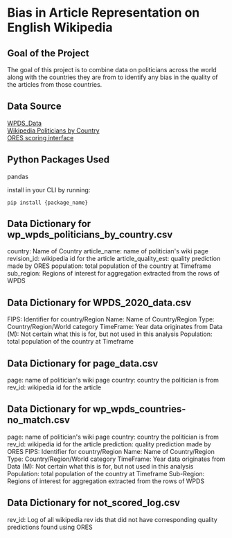 # Bias in Article Representation on English Wikipedia

## Goal of the Project

The goal of this project is to combine data on politicians across the world along with the countries they are from to identify any bias in the quality of the articles from those countries.

## Data Source
[WPDS_Data](https://docs.google.com/spreadsheets/d/1CFJO2zna2No5KqNm9rPK5PCACoXKzb-nycJFhV689Iw/edit#gid=283125346)  
[Wikipedia Politicians by Country](https://figshare.com/articles/dataset/Untitled_Item/5513449)  
[ORES scoring interface](https://ores.wikimedia.org/v3/#!/scoring/get_v3_scores_context_revid_model)

## Python Packages Used
pandas  

install in your CLI by running:  

`pip install {package_name}`


## Data Dictionary for wp_wpds_politicians_by_country.csv
country: Name of Country 
article_name: name of politician's wiki page 
revision_id: wikipedia id for the article 
article_quality_est: quality prediction made by ORES 
population: total population of the country at Timeframe 
sub_region: Regions of interest for aggregation extracted from the rows of WPDS 

## Data Dictionary for WPDS_2020_data.csv
FIPS: Identifier for country/Region 
Name: Name of Country/Region 
Type: Country/Region/World category 
TimeFrame: Year data originates from 
Data (M): Not certain what this is for, but not used in this analysis 
Population: total population of the country at Timeframe 


## Data Dictionary for page_data.csv
page: name of politician's wiki page 
country: country the politician is from 
rev_id: wikipedia id for the article 

## Data Dictionary for wp_wpds_countries-no_match.csv
page: name of politician's wiki page 
country: country the politician is from 
rev_id: wikipedia id for the article 
prediction: quality prediction made by ORES 
FIPS: Identifier for country/Region 
Name: Name of Country/Region 
Type: Country/Region/World category 
TimeFrame: Year data originates from 
Data (M): Not certain what this is for, but not used in this analysis 
Population: total population of the country at Timeframe 
Sub-Region: Regions of interest for aggregation extracted from the rows of WPDS 

## Data Dictionary for not_scored_log.csv
rev_id: Log of all wikipedia rev ids that did not have corresponding quality predictions found using ORES 

